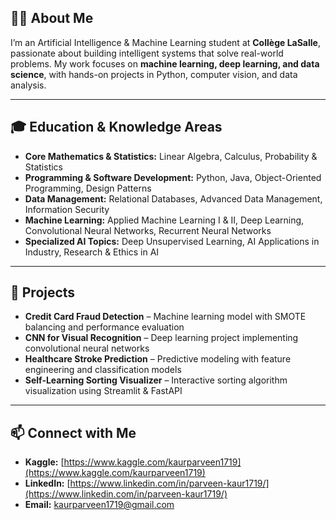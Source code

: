 ## 👩‍💻 About Me  
I’m an Artificial Intelligence & Machine Learning student at **Collège LaSalle**, passionate about building intelligent systems that solve real-world problems. My work focuses on **machine learning, deep learning, and data science**, with hands-on projects in Python, computer vision, and data analysis.  

---

## 🎓 Education & Knowledge Areas  
- **Core Mathematics & Statistics:** Linear Algebra, Calculus, Probability & Statistics  
- **Programming & Software Development:** Python, Java, Object-Oriented Programming, Design Patterns  
- **Data Management:** Relational Databases, Advanced Data Management, Information Security  
- **Machine Learning:** Applied Machine Learning I & II, Deep Learning, Convolutional Neural Networks, Recurrent Neural Networks  
- **Specialized AI Topics:** Deep Unsupervised Learning, AI Applications in Industry, Research & Ethics in AI  

---

## 📂 Projects  
- **Credit Card Fraud Detection** – Machine learning model with SMOTE balancing and performance evaluation  
- **CNN for Visual Recognition** – Deep learning project implementing convolutional neural networks  
- **Healthcare Stroke Prediction** – Predictive modeling with feature engineering and classification models  
- **Self-Learning Sorting Visualizer** – Interactive sorting algorithm visualization using Streamlit & FastAPI  

---

## 📫 Connect with Me  
- **Kaggle:** [https://www.kaggle.com/kaurparveen1719](https://www.kaggle.com/kaurparveen1719)  
- **LinkedIn:** [https://www.linkedin.com/in/parveen-kaur1719/](https://www.linkedin.com/in/parveen-kaur1719/)  
- **Email:** kaurparveen1719@gmail.com  
